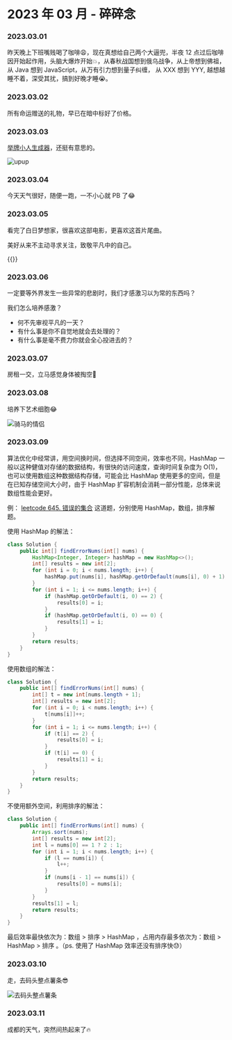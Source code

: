 # 2023 年 03 月 - 碎碎念


### 2023.03.01
昨天晚上下班嘴贱喝了咖啡😩，现在真想给自己两个大逼兜，半夜 12 点过后咖啡因开始起作用，头脑大爆炸开始💥，从春秋战国想到俄乌战争，从上帝想到佛祖，从 Java 想到 JavaScript，从万有引力想到量子纠缠，
从 XXX 想到 YYY, 越想越睡不着，深受其扰，搞到好晚才睡😭。

### 2023.03.02
所有命运赠送的礼物，早已在暗中标好了价格。

### 2023.03.03
[举牌小人生成器](https://upuptoyou.com/)，还挺有意思的。

![upup](https://miasanmia.oss-cn-beijing.aliyuncs.com/picture/2023/03/05/6d7c96ac0f8110ab840eaac5713df202.jpg)

### 2023.03.04
今天天气很好，随便一跑，一不小心就 PB 了😂

### 2023.03.05
看完了白日梦想家，很喜欢这部电影，更喜欢这首片尾曲。

美好从来不主动寻求关注，致敬平凡中的自己。

{{<youtube _HWRGKfSq3A>}}

### 2023.03.06
一定要等外界发生一些异常的悲剧时，我们才感激习以为常的东西吗？

我们怎么培养感激？
- 何不先审视平凡的一天？
- 有什么事是你不自觉地就会去处理的？
- 有什么事是毫不费力你就会全心投进去的？

### 2023.03.07
房租一交，立马感觉身体被掏空🤕

### 2023.03.08
培养下艺术细胞😂

![骑马的情侣](https://substackcdn.com/image/fetch/w_1456,c_limit,f_webp,q_auto:good,fl_progressive:steep/https%3A%2F%2Fsubstack-post-media.s3.amazonaws.com%2Fpublic%2Fimages%2F0bb61209-279c-4414-a879-05e907c83ed0_2537x2778.jpeg)

### 2023.03.09
算法优化中经常讲，用空间换时间，但选择不同空间，效率也不同，HashMap 一般以这种健值对存储的数据结构，有很快的访问速度，查询时间复杂度为 O(1)，也可以使用数组这种数据结构存储，可能会比 HashMap 使用更多的空间，但是在已知存储空间大小时，由于 HashMap 扩容机制会消耗一部分性能，总体来说数组性能会更好。

例： [leetcode 645. 错误的集合](https://leetcode.cn/problems/set-mismatch/) 这道题，分别使用 HashMap，数组，排序解题。

使用 HashMap 的解法：

```java
class Solution {
    public int[] findErrorNums(int[] nums) {
        HashMap<Integer, Integer> hashMap = new HashMap<>();
        int[] results = new int[2];
        for (int i = 0; i < nums.length; i++) {
            hashMap.put(nums[i], hashMap.getOrDefault(nums[i], 0) + 1);
        }
        for (int i = 1; i <= nums.length; i++) {
            if (hashMap.getOrDefault(i, 0) == 2) {
                results[0] = i;
            }
            if (hashMap.getOrDefault(i, 0) == 0) {
                results[1] = i;
            }
        }
        return results;
    }
}
```

使用数组的解法：

```java
class Solution {
    public int[] findErrorNums(int[] nums) {
        int[] t = new int[nums.length + 1];
        int[] results = new int[2];
        for (int i = 0; i < nums.length; i++) {
            t[nums[i]]++;
        }
        for (int i = 1; i <= nums.length; i++) {
            if (t[i] == 2) {
                results[0] = i;
            }
            if (t[i] == 0) {
                results[1] = i;
            }
        }
        return results;
    }
}
```
不使用额外空间，利用排序的解法：

```java
class Solution {
    public int[] findErrorNums(int[] nums) {
        Arrays.sort(nums);
        int[] results = new int[2];
        int l = nums[0] == 1 ? 2 : 1;
        for (int i = 1; i < nums.length; i++) {
            if (l == nums[i]) {
                l++;
            }
            if (nums[i - 1] == nums[i]) {
                results[0] = nums[i];
            }
        }
        results[1] = l;
        return results;
    }
}
```

最后效率最快依次为：数组 > 排序 > HashMap ，占用内存最多依次为：数组 > HashMap > 排序 。（ps. 使用了 HashMap 效率还没有排序快😓）

### 2023.03.10
走，去码头整点薯条😎

![去码头整点薯条](https://miasanmia.oss-cn-beijing.aliyuncs.com/picture/2023/03/10/c15a75c0ee7260b00a9c6588d40c1dcd.JPG)

### 2023.03.11
成都的天气，突然间热起来了🔥

